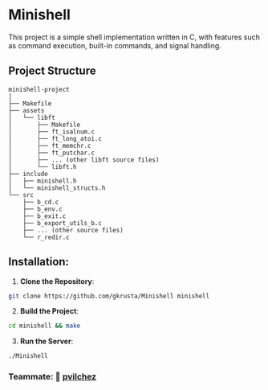 # Minishell

This project is a simple shell implementation written in C, with features such as command execution, built-in commands, and signal handling.

## Project Structure
```
minishell-project
│
├── Makefile
├── assets
│   └── libft
│       ├── Makefile
│       ├── ft_isalnum.c
│       ├── ft_long_atoi.c
│       ├── ft_memchr.c
│       ├── ft_putchar.c
│       ├── ... (other libft source files)
│       └── libft.h
├── include
│   ├── minishell.h
│   └── minishell_structs.h
└── src
    ├── b_cd.c
    ├── b_env.c
    ├── b_exit.c
    ├── b_export_utils_b.c
    ├── ... (other source files)
    └── r_redir.c
``````
## Installation:

1. **Clone the Repository**:

```bash
git clone https://github.com/gkrusta/Minishell minishell
```

2. **Build the Project**:

```bash
cd minishell && make
```

3. **Run the Server**:

```bash
./Minishell
```

### Teammate: 🦍   [pvilchez](https://github.com/pablovilchez)
